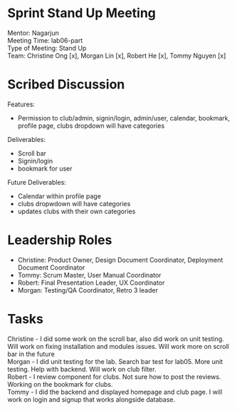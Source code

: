 # Sprint Stand Up Meeting
Mentor: Nagarjun <br />
Meeting Time: lab06-part  <br />
Type of Meeting: Stand Up  <br />
Team: Christine Ong [x], Morgan Lin [x], Robert He [x], Tommy Nguyen [x] <br />

# Scribed Discussion
Features: <br />
- Permission to club/admin, signin/login, admin/user, calendar, bookmark, profile page, clubs dropdown will have categories


Deliverables: <br />
- Scroll bar <br />
- Signin/login <br />
- bookmark for user <br />

Future Deliverables: <br />
- Calendar within profile page <br />
- clubs dropwdown will have categories <br />
- updates clubs with their own categories <br />

# Leadership Roles
- Christine: Product Owner, Design Document Coordinator, Deployment Document Coordinator
- Tommy: Scrum Master, User Manual Coordinator
- Robert: Final Presentation Leader, UX Coordinator
- Morgan: Testing/QA Coordinator, Retro 3 leader

# Tasks
Christine - I did some work on the scroll bar, also did work on unit testing. Will work on fixing installation and modules issues. Will work more on scroll bar in the future <br />
Morgan - I did unit testing for the lab. Search bar test for lab05. More unit testing. Help with backend. Will work on club filter.<br />
Robert - I review component for clubs. Not sure how to post the reviews. Working on the bookmark for clubs. <br />
Tommy - I did the backend and displayed homepage and club page. I will work on login and signup that works alongside database.  <br />
